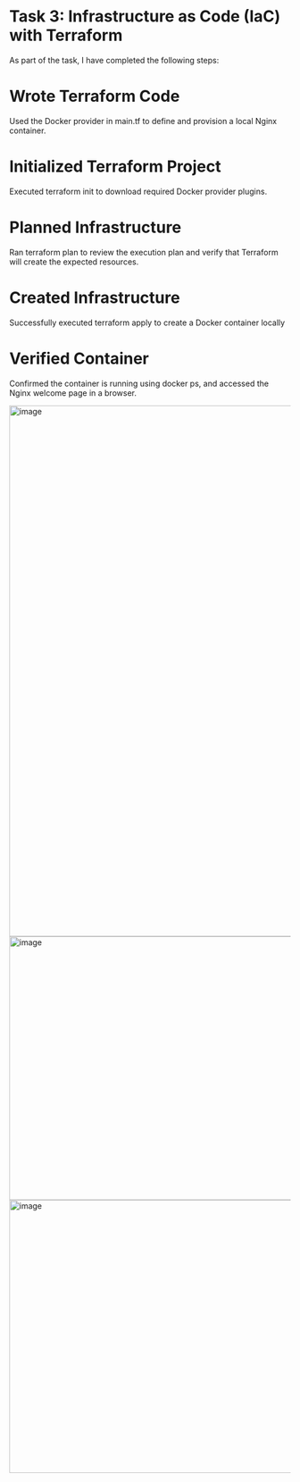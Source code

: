 # Task 3: Infrastructure as Code (IaC) with Terraform
 As part of the task, I have completed the following steps:

#  Wrote Terraform Code
Used the Docker provider in main.tf to define and provision a local Nginx container.

# Initialized Terraform Project
Executed terraform init to download required Docker provider plugins.

# Planned Infrastructure
Ran terraform plan to review the execution plan and verify that Terraform will create the expected resources.

# Created Infrastructure
Successfully executed terraform apply to create a Docker container locally 

# Verified Container
Confirmed the container is running using docker ps, and accessed the Nginx welcome page in a browser.

<img width="1872" height="951" alt="image" src="https://github.com/user-attachments/assets/7a8f2d50-1599-4b38-9935-bc8a9d1670d7" />

<img width="940" height="472" alt="image" src="https://github.com/user-attachments/assets/105b357b-d25c-4047-b2ba-db5ad2036be9" />

<img width="940" height="489" alt="image" src="https://github.com/user-attachments/assets/56fdbc4e-1775-49ec-8081-2c3947358576" />


